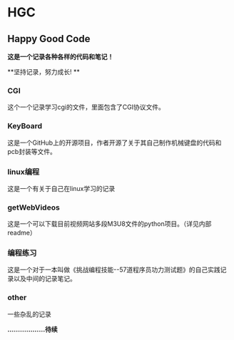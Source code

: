 # HGC

## Happy Good Code

**这是一个记录各种各样的代码和笔记！**  

**坚持记录，努力成长! **



### CGI

这个一个记录学习cgi的文件，里面包含了CGI协议文件。 

### KeyBoard

这是一个GitHub上的开源项目，作者开源了关于其自己制作机械键盘的代码和pcb封装等文件。

### linux编程  

这是一个有关于自己在linux学习的记录  

### getWebVideos  

这是一个可以下载目前视频网站多段M3U8文件的python项目。（详见内部readme）  

### 编程练习  

这是一个对于一本叫做《挑战编程技能--57道程序员功力测试题》的自己实践记录以及中间的记录笔记。

### other  

一些杂乱的记录

**………………待续**

